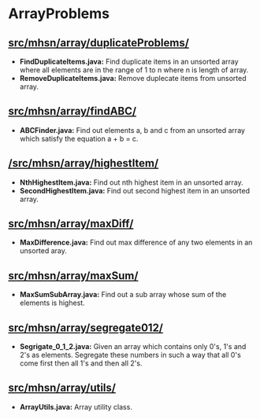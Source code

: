 # ArrayProblems

##  [src/mhsn/array/duplicateProblems/](https://github.com/mhsn001/ArrayProblems/tree/master/ArrayProblems/src/mhsn/array/duplicateProblems)
- **FindDuplicateItems.java:** Find duplicate items in an unsorted array where all elements are in the range of 1 to n where n is length of array. 
- **RemoveDuplicateItems.java:** Remove duplecate items from unsorted array.

## [src/mhsn/array/findABC/](https://github.com/mhsn001/ArrayProblems/tree/master/ArrayProblems/src/mhsn/array/findABC)
- **ABCFinder.java:** Find out elements a, b and c from an unsorted array which satisfy the equation a + b = c.


## [/src/mhsn/array/highestItem/](https://github.com/mhsn001/ArrayProblems/tree/master/ArrayProblems/src/mhsn/array/highestItem)
- **NthHighestItem.java:** Find out nth highest item in an unsorted array.
- **SecondHighestItem.java:** Find out second highest item in an unsorted array.


## [src/mhsn/array/maxDiff/](https://github.com/mhsn001/ArrayProblems/tree/master/ArrayProblems/src/mhsn/array/maxDiff)
- **MaxDifference.java:** Find out max difference of any two elements in an unsorted aray.

## [src/mhsn/array/maxSum/](https://github.com/mhsn001/ArrayProblems/tree/master/ArrayProblems/src/mhsn/array/maxSum)
- **MaxSumSubArray.java:** Find out a sub array whose sum of the elements is highest.

## [src/mhsn/array/segregate012/](https://github.com/mhsn001/ArrayProblems/tree/master/ArrayProblems/src/mhsn/array/segregate012)
- **Segrigate_0_1_2.java:** Given an array which contains only 0's, 1's and 2's as elements. Segregate these numbers in such a way that all 0's come first then all 1's and then all 2's.

## [src/mhsn/array/utils/](https://github.com/mhsn001/ArrayProblems/tree/master/ArrayProblems/src/mhsn/array/utils)
- **ArrayUtils.java:** Array utility class.



